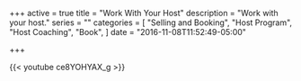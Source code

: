 +++
active = true
title = "Work With Your Host"
description = "Work with your host."
series = ""
categories = [
  "Selling and Booking",
  "Host Program",
  "Host Coaching",
  "Book",
]
date = "2016-11-08T11:52:49-05:00"

+++

{{< youtube ce8YOHYAX_g >}}
